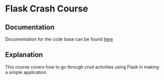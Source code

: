 # Flask Crash Course

## Documentation
Documentation for the code base can be found <a href="https://www.youtube.com/watch?v=74NW-84BqbA&list=WL&index=11&t=132s">here</a>

## Explanation
This course covers how to go through crud activities using Flask in making a simple application.